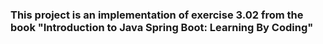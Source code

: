 ### This project is an implementation of exercise 3.02 from the book "Introduction to Java Spring Boot: Learning By Coding"
